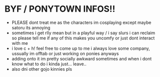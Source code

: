 

# BYF / PONYTOWN INFOS!!

- PLEASE dont treat me as the characters im cosplaying except maybe satoru its annoying
- sometimes i get rlly mean but in a playful way / i say slurs i can reclaim so please tell me if any of this makes you uncomfy or just dont interact with me 
- i love c + h! feel free to come up to me i always love some company, ussually im offtab or just working on ponies anyways
- adding onto it im pretty socially awkward sometimes and when i dont know what to do i kinda just... leave..
- also dni other gojo kinnies pls 
